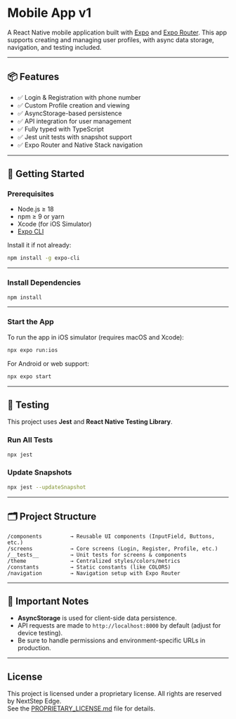 # Mobile App v1

A React Native mobile application built with [Expo](https://expo.dev/) and [Expo Router](https://docs.expo.dev/router/introduction/). This app supports creating and managing user profiles, with async data storage, navigation, and testing included.

---

## 📦 Features

- ✅ Login & Registration with phone number
- ✅ Custom Profile creation and viewing
- ✅ AsyncStorage-based persistence
- ✅ API integration for user management
- ✅ Fully typed with TypeScript
- ✅ Jest unit tests with snapshot support
- ✅ Expo Router and Native Stack navigation

---

## 🚀 Getting Started

### Prerequisites

- Node.js ≥ 18
- npm ≥ 9 or yarn
- Xcode (for iOS Simulator)
- [Expo CLI](https://docs.expo.dev/get-started/installation/)

Install it if not already:

```bash
npm install -g expo-cli
```

---

### Install Dependencies

```bash
npm install
```

---

### Start the App

To run the app in iOS simulator (requires macOS and Xcode):

```bash
npx expo run:ios
```

For Android or web support:

```bash
npx expo start
```

---

## 🧪 Testing

This project uses **Jest** and **React Native Testing Library**.

### Run All Tests

```bash
npx jest
```

### Update Snapshots

```bash
npx jest --updateSnapshot
```

---

## 🗂️ Project Structure

```
/components         → Reusable UI components (InputField, Buttons, etc.)
/screens            → Core screens (Login, Register, Profile, etc.)
/__tests__          → Unit tests for screens & components
/theme              → Centralized styles/colors/metrics
/constants          → Static constants (like COLORS)
/navigation         → Navigation setup with Expo Router
```

---

## 🧠 Important Notes

- **AsyncStorage** is used for client-side data persistence.
- API requests are made to `http://localhost:8000` by default (adjust for device testing).
- Be sure to handle permissions and environment-specific URLs in production.

---

## License

This project is licensed under a proprietary license. All rights are reserved by NextStep Edge.  
See the [PROPRIETARY_LICENSE.md](./PROPRIETARY_LICENSE.md) file for details.
